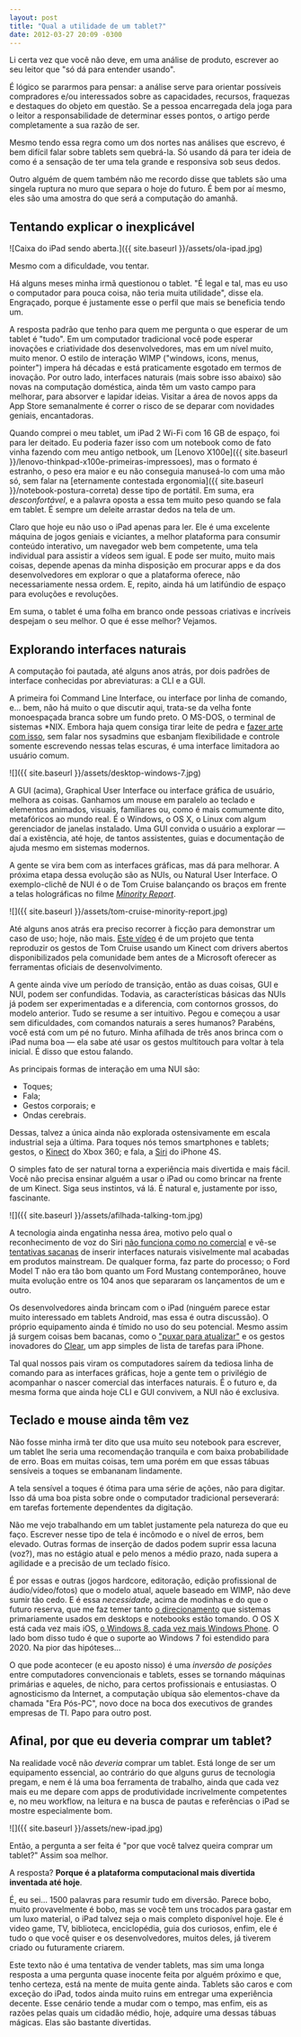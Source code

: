 ```yaml
---
layout: post
title: "Qual a utilidade de um tablet?"
date: 2012-03-27 20:09 -0300
---
```

Li certa vez que você não deve, em uma análise de produto, escrever ao seu leitor que "só dá para entender usando".

É lógico se pararmos para pensar: a análise serve para orientar possíveis compradores e/ou interessados sobre as capacidades, recursos, fraquezas e destaques do objeto em questão. Se a pessoa encarregada dela joga para o leitor a responsabilidade de determinar esses pontos, o artigo perde completamente a sua razão de ser.

Mesmo tendo essa regra como um dos nortes nas análises que escrevo, é bem difícil falar sobre tablets sem quebrá-la. Só usando dá para ter ideia de como é a sensação de ter uma tela grande e responsiva sob seus dedos.

Outro alguém de quem também não me recordo disse que tablets são uma singela ruptura no muro que separa o hoje do futuro. É bem por aí mesmo, eles são uma amostra do que será a computação do amanhã.

## Tentando explicar o inexplicável

![Caixa do iPad sendo aberta.]({{ site.baseurl }}/assets/ola-ipad.jpg)

Mesmo com a dificuldade, vou tentar.

Há alguns meses minha irmã questionou o tablet. "É legal e tal, mas eu uso o computador para pouca coisa, não teria muita utilidade", disse ela. Engraçado, porque é justamente esse o perfil que mais se beneficia tendo um.

A resposta padrão que tenho para quem me pergunta o que esperar de um tablet é "tudo". Em um computador tradicional você pode esperar inovações e criatividade dos desenvolvedores, mas em um nível muito, muito menor. O estilo de interação WIMP ("windows, icons, menus, pointer") impera há décadas e está praticamente esgotado em termos de inovação. Por outro lado, interfaces naturais (mais sobre isso abaixo) são novas na computação doméstica, ainda têm um vasto campo para melhorar, para absorver e lapidar ideias. Visitar a área de novos apps da App Store semanalmente é correr o risco de se deparar com novidades geniais, encantadoras.

Quando comprei o meu tablet, um iPad 2 Wi-Fi com 16 GB de espaço, foi para ler deitado. Eu poderia fazer isso com um notebook como de fato vinha fazendo com meu antigo netbook, um [Lenovo X100e]({{ site.baseurl }}/lenovo-thinkpad-x100e-primeiras-impressoes), mas o formato é estranho, o peso era maior e eu não conseguia manuseá-lo com uma mão só, sem falar na [eternamente contestada ergonomia]({{ site.baseurl }}/notebook-postura-correta) desse tipo de portátil. Em suma, era _desconfortável_, e a palavra oposta a essa tem muito peso quando se fala em tablet. É sempre um deleite arrastar dedos na tela de um.

Claro que hoje eu não uso o iPad apenas para ler. Ele é uma excelente máquina de jogos geniais e viciantes, a melhor plataforma para consumir conteúdo interativo, um navegador web bem competente, uma tela individual para assistir a vídeos sem igual. E pode ser muito, muito mais coisas, depende apenas da minha disposição em procurar apps e da dos desenvolvedores em explorar o que a plataforma oferece, não necessariamente nessa ordem. E, repito, ainda há um latifúndio de espaço para evoluções e revoluções.

Em suma, o tablet é uma folha em branco onde pessoas criativas e incríveis despejam o seu melhor. O que é esse melhor? Vejamos.

## Explorando interfaces naturais

A computação foi pautada, até alguns anos atrás, por dois padrões de interface conhecidas por abreviaturas: a CLI e a GUI.

A primeira foi Command Line Interface, ou interface por linha de comando, e… bem, não há muito o que discutir aqui, trata-se da velha fonte monoespaçada branca sobre um fundo preto. O MS-DOS, o terminal de sistemas *NIX. Embora haja quem consiga tirar leite de pedra e [fazer arte com isso](http://www.gizmodo.com.br/conteudo/uma-incrivel-e-bizarra-ode-ao-ms-dos/), sem falar nos sysadmins que esbanjam flexibilidade e controle somente escrevendo nessas telas escuras, é uma interface limitadora ao usuário comum.

![]({{ site.baseurl }}/assets/desktop-windows-7.jpg)

A GUI (acima), Graphical User Interface ou interface gráfica de usuário, melhora as coisas. Ganhamos um mouse em paralelo ao teclado e elementos animados, visuais, familiares ou, como é mais comumente dito, metafóricos ao mundo real. É o Windows, o OS X, o Linux com algum gerenciador de janelas instalado. Uma GUI convida o usuário a explorar — daí a existência, até hoje, de tantos assistentes, guias e documentação de ajuda mesmo em sistemas modernos.

A gente se vira bem com as interfaces gráficas, mas dá para melhorar. A próxima etapa dessa evolução são as NUIs, ou Natural User Interface. O exemplo-clichê de NUI é o de Tom Cruise balançando os braços em frente a telas holográficas no filme [_Minority Report_](http://www.imdb.com/title/tt0181689/).

![]({{ site.baseurl }}/assets/tom-cruise-minority-report.jpg)

Até alguns anos atrás era preciso recorrer à ficção para demonstrar um caso de uso; hoje, não mais. [Este vídeo](http://www.youtube.com/watch?v=tlLschoMhuE) é de um projeto que tenta reproduzir os gestos de Tom Cruise usando um Kinect com drivers abertos disponibilizados pela comunidade bem antes de a Microsoft oferecer as ferramentas oficiais de desenvolvimento.

A gente ainda vive um período de transição, então as duas coisas, GUI e NUI, podem ser confundidas. Todavia, as características básicas das NUIs já podem ser experimentadas e a diferencia, com contornos grossos, do modelo anterior. Tudo se resume a ser intuitivo. Pegou e começou a usar sem dificuldades, com comandos naturais a seres humanos? Parabéns, você está com um pé no futuro. Minha afilhada de três anos brinca com o iPad numa boa — ela sabe até usar os gestos multitouch para voltar à tela inicial. É disso que estou falando.

As principais formas de interação em uma NUI são:

*   Toques;
*   Fala;
*   Gestos corporais; e
*   Ondas cerebrais.

Dessas, talvez a única ainda não explorada ostensivamente em escala industrial seja a última. Para toques nós temos smartphones e tablets; gestos, o [Kinect](http://www.xbox.com/pt-BR/Kinect) do Xbox 360; e fala, a [Siri](http://www.apple.com/iphone/features/siri.html) do iPhone 4S.

O simples fato de ser natural torna a experiência mais divertida e mais fácil. Você não precisa ensinar alguém a usar o iPad ou como brincar na frente de um Kinect. Siga seus instintos, vá lá. É natural e, justamente por isso, fascinante.

![]({{ site.baseurl }}/assets/afilhada-talking-tom.jpg)

A tecnologia ainda engatinha nessa área, motivo pelo qual o reconhecimento de voz do Siri [não funciona como no comercial](http://allthingsd.com/20120312/siri-find-me-a-class-action-attorney-in-new-york/) e vê-se [tentativas sacanas](http://www.gizmodo.com.br/conteudo/hands-on-samsung-es8000-com-gestos-e-voz-e-hora-de-largar-o-controle-remoto/) de inserir interfaces naturais visivelmente mal acabadas em produtos mainstream. De qualquer forma, faz parte do processo; o Ford Model T não era tão bom quanto um Ford Mustang contemporâneo, houve muita evolução entre os 104 anos que separaram os lançamentos de um e outro.

Os desenvolvedores ainda brincam com o iPad (ninguém parece estar muito interessado em tablets Android, mas essa é outra discussão). O próprio equipamento ainda é tímido no uso do seu potencial. Mesmo assim já surgem coisas bem bacanas, como o ["puxar para atualizar"](http://rmp135.posterous.com/pull-to-refresh-the-good-the-bad-and-the-just) e os gestos inovadores do [Clear](http://www.realmacsoftware.com/clear/), um app simples de lista de tarefas para iPhone.

Tal qual nossos pais viram os computadores saírem da tediosa linha de comando para as interfaces gráficas, hoje a gente tem o privilégio de acompanhar o nascer comercial das interfaces naturais. É o futuro e, da mesma forma que ainda hoje CLI e GUI convivem, a NUI não é exclusiva.

## Teclado e mouse ainda têm vez

Não fosse minha irmã ter dito que usa muito seu notebook para escrever, um tablet lhe seria uma recomendação tranquila e com baixa probabilidade de erro. Boas em muitas coisas, tem uma porém em que essas tábuas sensíveis a toques se embananam lindamente.

A tela sensível a toques é ótima para uma série de ações, não para digitar. Isso dá uma boa pista sobre onde o computador tradicional perseverará: em tarefas fortemente dependentes da digitação.

Não me vejo trabalhando em um tablet justamente pela natureza do que eu faço. Escrever nesse tipo de tela é incômodo e o nível de erros, bem elevado. Outras formas de inserção de dados podem suprir essa lacuna (voz?), mas no estágio atual e pelo menos a médio prazo, nada supera a agilidade e a precisão de um teclado físico.

É por essas e outras (jogos hardcore, editoração, edição profissional de áudio/vídeo/fotos) que o modelo atual, aquele baseado em WIMP, não deve sumir tão cedo. E é essa _necessidade_, acima de modinhas e do que o futuro reserva, que me faz temer tanto [o direcionamento](http://www.hardware.com.br/artigos/unity-metro/) que sistemas primariamente usados em desktops e notebooks estão tomando. O OS X está cada vez mais iOS, [o Windows 8, cada vez mais Windows Phone](https://gemindarquivo.wordpress.com/2012/03/09/evolucao-indesejada-windows-8-desktops/). O lado bom disso tudo é que o suporte ao Windows 7 foi estendido para 2020\. Na pior das hipóteses…

O que pode acontecer (e eu aposto nisso) é uma _inversão de posições_ entre computadores convencionais e tablets, esses se tornando máquinas primárias e aqueles, de nicho, para certos profissionais e entusiastas. O agnosticismo da Internet, a computação ubíqua são elementos-chave da chamada "Era Pós-PC", novo doce na boca dos executivos de grandes empresas de TI. Papo para outro post.

## Afinal, por que eu deveria comprar um tablet?

Na realidade você não _deveria_ comprar um tablet. Está longe de ser um equipamento essencial, ao contrário do que alguns gurus de tecnologia pregam, e nem é lá uma boa ferramenta de trabalho, ainda que cada vez mais eu me depare com apps de produtividade incrivelmente competentes e, no meu workflow, na leitura e na busca de pautas e referências o iPad se mostre especialmente bom.

![]({{ site.baseurl }}/assets/new-ipad.jpg)

Então, a pergunta a ser feita é "por que você talvez queira comprar um tablet?" Assim soa melhor.

A resposta? **Porque é a plataforma computacional mais divertida inventada até hoje**.

É, eu sei… 1500 palavras para resumir tudo em diversão. Parece bobo, muito provavelmente é bobo, mas se você tem uns trocados para gastar em um luxo material, o iPad talvez seja o mais completo disponível hoje. Ele é video game, TV, biblioteca, enciclopédia, guia dos curiosos, enfim, ele é tudo o que você quiser e os desenvolvedores, muitos deles, já tiverem criado ou futuramente criarem.

Este texto não é uma tentativa de vender tablets, mas sim uma longa resposta a uma pergunta quase inocente feita por alguém próximo e que, tenho certeza, está na mente de muita gente ainda. Tablets são caros e com exceção do iPad, todos ainda muito ruins em entregar uma experiência decente. Esse cenário tende a mudar com o tempo, mas enfim, eis as razões pelas quais um cidadão médio, hoje, adquire uma dessas tábuas mágicas. Elas são bastante divertidas.
